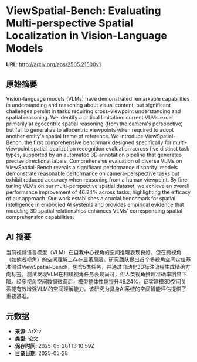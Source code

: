 # ViewSpatial-Bench: Evaluating Multi-perspective Spatial Localization in Vision-Language Models

**URL**: http://arxiv.org/abs/2505.21500v1

## 原始摘要

Vision-language models (VLMs) have demonstrated remarkable capabilities in
understanding and reasoning about visual content, but significant challenges
persist in tasks requiring cross-viewpoint understanding and spatial reasoning.
We identify a critical limitation: current VLMs excel primarily at egocentric
spatial reasoning (from the camera's perspective) but fail to generalize to
allocentric viewpoints when required to adopt another entity's spatial frame of
reference. We introduce ViewSpatial-Bench, the first comprehensive benchmark
designed specifically for multi-viewpoint spatial localization recognition
evaluation across five distinct task types, supported by an automated 3D
annotation pipeline that generates precise directional labels. Comprehensive
evaluation of diverse VLMs on ViewSpatial-Bench reveals a significant
performance disparity: models demonstrate reasonable performance on
camera-perspective tasks but exhibit reduced accuracy when reasoning from a
human viewpoint. By fine-tuning VLMs on our multi-perspective spatial dataset,
we achieve an overall performance improvement of 46.24% across tasks,
highlighting the efficacy of our approach. Our work establishes a crucial
benchmark for spatial intelligence in embodied AI systems and provides
empirical evidence that modeling 3D spatial relationships enhances VLMs'
corresponding spatial comprehension capabilities.


## AI 摘要

当前视觉语言模型（VLM）在自我中心视角的空间推理表现良好，但在跨视角（如他者视角）的空间理解上存在显著局限。研究团队提出首个多视角空间定位基准测试ViewSpatial-Bench，包含5类任务，并通过自动化3D标注流程生成精确方向标签。测试发现VLM在相机视角任务表现尚可，但人类视角推理准确率明显下降。经多视角空间数据微调后，模型整体性能提升46.24%，证实建模3D空间关系能有效增强VLM的空间理解能力。该研究为具身AI系统的空间智能评估提供了重要基准。

## 元数据

- **来源**: ArXiv
- **类型**: 论文
- **保存时间**: 2025-05-28T13:10:59Z
- **目录日期**: 2025-05-28
